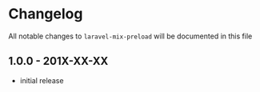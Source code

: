 # Changelog

All notable changes to `laravel-mix-preload` will be documented in this file

## 1.0.0 - 201X-XX-XX

- initial release
